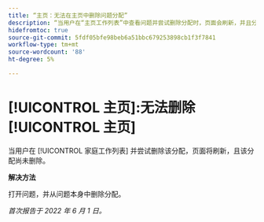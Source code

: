 ```yaml
---
title: “主页：无法在主页中删除问题分配”
description: “当用户在“主页工作列表”中查看问题并尝试删除分配时，页面会刷新，并且分配未被删除。”
hidefromtoc: true
source-git-commit: 5fdf05bfe98beb6a51bbc679253898cb1f3f7841
workflow-type: tm+mt
source-wordcount: '88'
ht-degree: 5%

---
```



# [!UICONTROL 主页]:无法删除 [!UICONTROL 主页]

当用户在 [!UICONTROL 家庭工作列表] 并尝试删除该分配，页面将刷新，且该分配尚未删除。

**解决方法**

打开问题，并从问题本身中删除分配。

_首次报告于 2022 年 6 月 1 日。_

